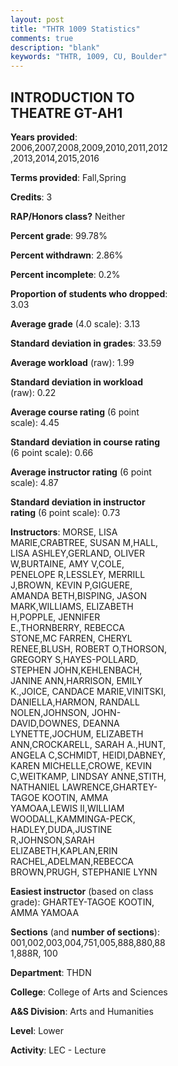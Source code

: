 ```yaml
---
layout: post
title: "THTR 1009 Statistics"
comments: true
description: "blank"
keywords: "THTR, 1009, CU, Boulder"
--- 
```

<head>
<script src="https://ajax.googleapis.com/ajax/libs/jquery/2.1.3/jquery.min.js"></script>
<script src="https://dl.dropboxusercontent.com/s/pc42nxpaw1ea4o9/highcharts.js?dl=0"></script>
<!-- <script src="../assets/js/highcharts.js"></script> -->
<style type="text/css">@font-face {
	font-family: "Bebas Neue";
	src: url(https://www.filehosting.org/file/details/544349/BebasNeue%20Regular.otf) format("opentype");
	}
	h1.Bebas { 
		font-family: "Bebas Neue", Verdana, Tahoma;
	}
</style>
</head>
<body>
	<div id="container" style="float: right; width: 45%; height: 88%; margin-left: 2.5%; margin-right: 2.5%;"></div>
	<script language="JavaScript">
		$(document).ready(function() {
		var chart = {type: 'column'};
		var title = {text: 'Grade Distribution'};
		var xAxis = {categories: ['A','B','C','D','F'],crosshair: true};
		var yAxis = {min: 0,title: {text: 'Percentage'}};
		var tooltip = {headerFormat: '<center><b><span style="font-size:20px">{point.key}</span></b></center>',
		               pointFormat: '<td style="padding:0"><b>{point.y:.1f}%</b></td>',
		               footerFormat: '</table>',shared: true,useHTML: true};
		var plotOptions = {column: {pointPadding: 0.0,borderWidth: 0}};  
		var credits = {enabled: false};var series= [{name: 'Percent',data: [39.58,39.47,14.7,3.51,2.74,]}];
		var json = {};
		json.chart = chart;
		json.title = title;
		json.tooltip = tooltip;
		json.xAxis = xAxis;
		json.yAxis = yAxis;  
		json.series = series;
		json.plotOptions = plotOptions;  
		json.credits = credits;
		$('#container').highcharts(json);
	});
	</script>
</body>
			   
## INTRODUCTION TO THEATRE GT-AH1

**Years provided**: 2006,2007,2008,2009,2010,2011,2012,2013,2014,2015,2016

**Terms provided**: Fall,Spring

**Credits**: 3

**RAP/Honors class?** Neither

**Percent grade**: 99.78%

**Percent withdrawn**: 2.86%

**Percent incomplete**: 0.2%

**Proportion of students who dropped**: 3.03

**Average grade** (4.0 scale): 3.13

**Standard deviation in grades**: 33.59

**Average workload** (raw): 1.99

**Standard deviation in workload** (raw): 0.22

**Average course rating** (6 point scale): 4.45

**Standard deviation in course rating** (6 point scale): 0.66

**Average instructor rating** (6 point scale): 4.87

**Standard deviation in instructor rating** (6 point scale): 0.73

**Instructors**: MORSE, LISA MARIE,CRABTREE, SUSAN M,HALL, LISA ASHLEY,GERLAND, OLIVER W,BURTAINE, AMY V,COLE, PENELOPE R,LESSLEY, MERRILL J,BROWN, KEVIN P,GIGUERE, AMANDA BETH,BISPING, JASON MARK,WILLIAMS, ELIZABETH H,POPPLE, JENNIFER E.,THORNBERRY, REBECCA STONE,MC FARREN, CHERYL RENEE,BLUSH, ROBERT O,THORSON, GREGORY S,HAYES-POLLARD, STEPHEN JOHN,KEHLENBACH, JANINE ANN,HARRISON, EMILY K.,JOICE, CANDACE MARIE,VINITSKI, DANIELLA,HARMON, RANDALL NOLEN,JOHNSON, JOHN-DAVID,DOWNES, DEANNA LYNETTE,JOCHUM, ELIZABETH ANN,CROCKARELL, SARAH A.,HUNT, ANGELA C,SCHMIDT, HEIDI,DABNEY, KAREN MICHELLE,CROWE, KEVIN C,WEITKAMP, LINDSAY ANNE,STITH, NATHANIEL LAWRENCE,GHARTEY-TAGOE KOOTIN, AMMA YAMOAA,LEWIS II,WILLIAM WOODALL,KAMMINGA-PECK, HADLEY,DUDA,JUSTINE R,JOHNSON,SARAH ELIZABETH,KAPLAN,ERIN RACHEL,ADELMAN,REBECCA BROWN,PRUGH, STEPHANIE LYNN

**Easiest instructor** (based on class grade): GHARTEY-TAGOE KOOTIN, AMMA YAMOAA

**Sections** (and **number of sections**): 001,002,003,004,751,005,888,880,881,888R, 100

**Department**: THDN

**College**: College of Arts and Sciences

**A&S Division**: Arts and Humanities

**Level**: Lower

**Activity**: LEC - Lecture
